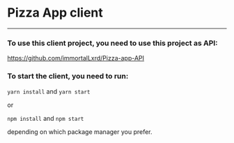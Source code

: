 # Pizza App client
___
### To use this client project, you need to use this project as API:
https://github.com/immortalLxrd/Pizza-app-API

### To start the client, you need to run:
`yarn install` and `yarn start`

or

`npm install` and `npm start`

depending on which package manager you prefer.